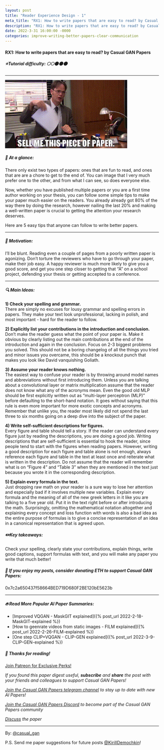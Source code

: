 ```yaml
---
layout: post
title: "Reader Experience Design - 1"
meta_title: "RX1: How to write papers that are easy to read? by Casual GAN Papers"
description: "RX1: How to write papers that are easy to read? by Casual GAN Papers explained in 5 minutes"
date: 2022-3-31 16:00:00 -0000
categories: improve-writing-better-papers-clear-communication
---
```


#### RX1: How to write papers that are easy to read? by Casual GAN Papers

##### ⭐Tutorial difficulty: 🌕🌕🌑🌑🌑

***

![Write better papers](/assets/images/paper.gif "Write better papers")

##### 🎯 At a glance:

There only exist two types of papers: ones that are fun to read, and ones that are are a chore to get to the end of. You can image that I very much prefer one to the other, and from what I can see, so does everyone else.

Now, whether you have published multiple papers or you are a first time author working on your thesis, you can follow some simple tips to make your paper much easier on the readers. You already already got 80% of the way there by doing the research, however nailing the last 20% and making a well-written paper is crucial to getting the attention your research deserves.

Here are 5 easy tips that anyone can follow to write better papers.

***

##### 🚀 Motivation:

I’ll be blunt. Reading even a couple of pages from a poorly written paper is agonizing. Don’t torture the reviewers who have to go through your paper, make their job easy. A happy reviewer is much more likely to give you a good score, and get you one step closer to getting that “A” on a school project, defending your thesis or getting accepted to a conference.

***

##### 🔍 Main Ideas:

**1) Check your spelling and grammar.**  
There are simply no excuses for lousy grammar and spelling errors in papers. They make your text look unprofessional, lacking in polish, and most important - hard for the reader to follow.

**2) Explicitly list your contributions in the introduction and conclusion.**  
Don’t make the reader guess what the point of your paper is. Make it obvious by clearly listing out the main contributions at the end of the introduction and again in the conclusion. Focus on 2-3 biggest problems you solved. This should not be a boring changelog of all the things you tried and minor issues you overcame, this should be a knockout punch that makes you look like David vanquishing Goliath.

**3) Assume your reader knows nothing.**  
The easiest way to confuse your reader is by throwing around model names and abbreviations without first introducing them. Unless you are talking about a convolutional layer or matrix multiplication assume that the reader does not know what any of the acronyms mean. Even the good old MLP should be first explicitly written out as “multi-layer perceptron (MLP)” before defaulting to the short-hand notation. It goes without saying that this rule is even more important for more exotic concepts and acronyms. Remember that unlike you, the reader most likely did not spend the last three to six months going on a deep dive into the subject of the paper.

**4) Write self-sufficient descriptions for figures.**  
Every figure and table should tell a story. If the reader can understand every figure just by reading the descriptions, you are doing a good job. Writing descriptions that are self-sufficient is essential to hook the reader, since people tend to start with the figures when reading papers. However, writing a good description for each figure and table alone is not enough, always reference each figure and table in the text at least once and reiterate what is written in the description. Do not assume that the reader will remember what is on “Figure 4” and “Table 3” when they are mentioned in the text just because you wrote it in the corresponding description.

**5) Explain every formula in the text.**  
Just dropping raw math on your reader is a sure way to lose her attention and especially bad if it involves multiple new variables. Explain every formula and the meaning of all of the new greek letters in it like you are talking to a five year old. Put it in the text right before or after introducing the math. Surprisingly, omitting the mathematical notation altogether and explaining every concept and loss function with words is also a bad idea as the entire purpose of formulas is to give a concise representation of an idea in a canonical representation that is agreed upon.

##### ✏️Key takeaways:

Check your spelling, clearly state your contributions, explain things, write good captions, support formulas with text, and you will make any paper you write that much better!

##### 💸 If you enjoy my posts, consider donating ETH to support Casual GAN Papers:  
0x7c2a650437f58664BED719D680F2BE120bE5623b

***

##### 🔥 Read More Popular AI Paper Summaries:
- [Improved VQGAN - MaskGIT explained]({% post_url 2022-2-18-MaskGIT-explained %})
- [How to geenrate videos from static images - FILM explained]({% post_url 2022-2-26-FILM-explained %})
- [One step CLIP+VQGAN - CLIP-GEN explained]({% post_url 2022-3-9-CLIP-GEN-explained %})

##### 👋 Thanks for reading!
<a href="https://www.patreon.com/bePatron?u=53448948" data-patreon-widget-type="become-patron-button">Join Patreon for Exclusive Perks!</a><script async src="https://c6.patreon.com/becomePatronButton.bundle.js"></script>

*If you found this paper digest useful, **subscribe** and **share** the post with your friends and colleagues to support Casual GAN Papers!*

*[Join the Casual GAN Papers telegram channel](https://t.me/joinchat/KeutnzlvetRkZGZi) to stay up to date with new AI Papers!*  

*[Join the Casual GAN Papers Discord](https://discord.gg/hCRMGRZkC6) to become part of the Casual GAN Papers community*  

*[Discuss](https://t.me/casual_gans_chat) the paper*

***

By: [@casual_gan](https://t.me/joinchat/KeutnzlvetRkZGZi)

P.S. Send me paper suggestions for future posts
[@KirillDemochkin](mailto:kdemochkin@gmail.com)!
